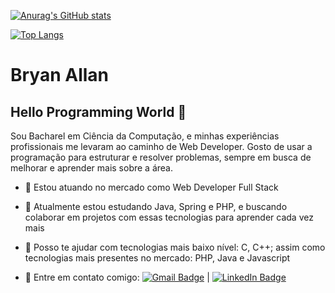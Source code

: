 [![Anurag's GitHub stats](https://github-readme-stats-git-master-rstaa-rickstaa.vercel.app/api?username=bryanallan&show_icons=true&count_private=true&line_height=28&hide_border=1&include_all_commits=true&card_width=450&role=OWNER,COLLABORATOR&exclude_repo=github-readme-stats)](https://github.com/anuraghazra/github-readme-stats/issues/1#issuecomment-1180126339)

[![Top Langs](https://github-readme-stats-git-master-rstaa-rickstaa.vercel.app/api/top-langs/?username=bryanallan&layout=compact&langs_count=10&hide_border=1&role=OWNER,COLLABORATOR)](https://github.com/anuraghazra/github-readme-stats/issues/1#issuecomment-1180126339)

# Bryan Allan

## Hello Programming World 👋
Sou Bacharel em Ciência da Computação, e minhas experiências profissionais me levaram ao caminho de Web Developer.
Gosto de usar a programação para estruturar e resolver problemas, sempre em busca de melhorar e aprender mais sobre a área.

- 🔭 Estou atuando no mercado como Web Developer Full Stack
- 👯 Atualmente estou estudando Java, Spring e PHP, e buscando colaborar em projetos com essas tecnologias para aprender cada vez mais
- 🤔 Posso te ajudar com tecnologias mais baixo nível: C, C++; assim como tecnologias mais presentes no mercado: PHP, Java e Javascript

- :email: Entre em contato comigo:  [![Gmail Badge](https://img.shields.io/badge/Gmail-bryanallan.h%40gmail.com-white)](mailto:bryanallan.h@gmail.com)  |  [![LinkedIn Badge](https://img.shields.io/badge/LinkedIn-https%3A%2F%2Fwww.linkedin.com%2Fin%2Fbryan--allan%2F-white)](https://www.linkedin.com/in/bryan-allan/)
